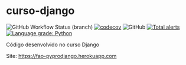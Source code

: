 # curso-django

![GitHub Workflow Status (branch)](https://img.shields.io/github/workflow/status/felipeantonioonline/curso-django/curso-django%20CI/main)
[![codecov](https://codecov.io/gh/FelipeAntonioOnline/curso-django/branch/main/graph/badge.svg?token=4X4Y6RZVGU)](https://codecov.io/gh/FelipeAntonioOnline/curso-django)
![GitHub](https://img.shields.io/github/license/felipeantonioonline/curso-django)
[![Total alerts](https://img.shields.io/lgtm/alerts/g/FelipeAntonioOnline/curso-django.svg?logo=lgtm&logoWidth=18)](https://lgtm.com/projects/g/FelipeAntonioOnline/curso-django/alerts/)
[![Language grade: Python](https://img.shields.io/lgtm/grade/python/g/FelipeAntonioOnline/curso-django.svg?logo=lgtm&logoWidth=18)](https://lgtm.com/projects/g/FelipeAntonioOnline/curso-django/context:python)

Código desenvolvido no curso Django

Site: https://fao-pyprodjango.herokuapp.com
